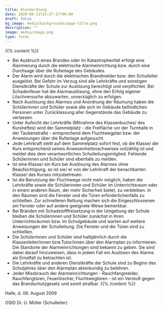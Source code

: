 ```yaml
---
title: Alarmordnung
date: 2020-08-11T15:27:17+06:00
draft: false
bg_image: media/backgrounds/page-title.png
description: ""
image: media/image.png
type: forms
---
```

{{% content %}}

* Bei Ausbruch eines Brandes oder im Katastrophenfall erfolgt eine Alarmierung durch die elektrische Alarmeinrichtung bzw. durch eine Durchsage über die Rufanlage des Gebäudes.
* Der Alarm wird durch die elektrischen Brandmelder bzw. den Schulleiter ausgelöst. Bei Gefahr im Verzug sind alle Lehrkräfte und sonstigen Dienstkräfte der Schule zur Auslösung berechtigt und verpflichtet. Bei Schadenfeuer hat die Alarmauslösung, ohne den Erfolg eigener Löschversuche abzuwarten, unverzüglich zu erfolgen.
* Nach Auslösung des Alarmes und Anordnung der Räumung haben die Schülerinnen und Schüler sowie alle sich im Gebäude befindlichen Personen unter Zurücklassung aller Gegenstände das Gebäude zu verlassen.
* Unter Aufsicht der Lehrkräfte (Mitnahme des Klassenbuches/ des Kursheftes) wird der Sammelplatz - die Freifläche vor der Turnhalle in der Taubenstraße - entsprechend dem Fluchtwegplan bzw. der Anweisungen über die Rufanlage aufgesucht.
* Jede Lehrkraft stellt auf dem Sammelplatz sofort fest, ob die Klasse/ der Kurs entsprechend seines Anwesenheitsnachweises vollzählig ist und meldet dies dem verantwortlichen Schulleitungsmitglied. Fehlende Schülerinnen und Schüler sind ebenfalls zu melden.
* Ist eine Klasse/ ein Kurs bei Auslösung des Alarmes ohne Beaufsichtigung, so ist sie/ er von der Lehrkraft der benachbarten Klasse/ des Kurses mitzubetreuen.
* Ist die Benutzung der Fluchtwege nicht mehr möglich, haben die Lehrkräfte sowie die Schülerinnen und Schüler im Unterrichtsraum oder in einem anderen Raum, der mehr Sicherheit bietet, zu verbleiben. In den Räumen sind die Fenster und die Türen erforderlichenfalls zu schließen. Zur schnelleren Rettung machen sich die Eingeschlossenen am Fenster oder auf andere geeignete Weise bemerkbar.
* Bei Bränden mit Schadstofffreisetzung in der Umgebung der Schule bleiben die Schülerinnen und Schüler zunächst in ihren Unterrichtsräumen bzw. im Schulgebäude und warten auf weitere Anweisungen der Schulleitung. Die Fenster und die Türen sind zu schließen.
* Die Schülerinnen und Schüler sind halbjährlich durch die Klassenleiter/innen bzw.Tutor/innen über den Alarmplan zu informieren. Die Standorte der Alarmeinrichtungen sind bekannt zu geben. Sie sind dabei darauf hinzuweisen, dass in jedem Fall ein Auslösen des Alarms als Ernstfall zu betrachten ist.
* Die Lehrkräfte und anderen Dienstkräfte der Schule sind zu Beginn des Schuljahres über den Alarmplan aktenkundig zu belehren.
* Jeder Missbrauch der Alarmeinrichtungen - Rauchfangmelder, Rauchfangtüren, Feuerlöscher, Fluchtwegtüren - ist ein Verstoß gegen das Brandschutzgesetz und somit strafbar.
  {{% /content %}}

Halle, d. 06. August 2009

OStD Dr. U. Müller (Schulleiter)